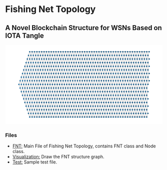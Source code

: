 # Fishing Net Topology

## A Novel Blockchain Structure for WSNs Based on IOTA Tangle
![FNT Structure Graph](FNT_Structure.png)

### Files
- [FNT:](FNT.py)
Main File of Fishing Net Topology, contains FNT class and Node class.
- [Visualization:](Visualization.py) Draw the FNT structure graph.
- [Test:](Test.py) Sample test file.

